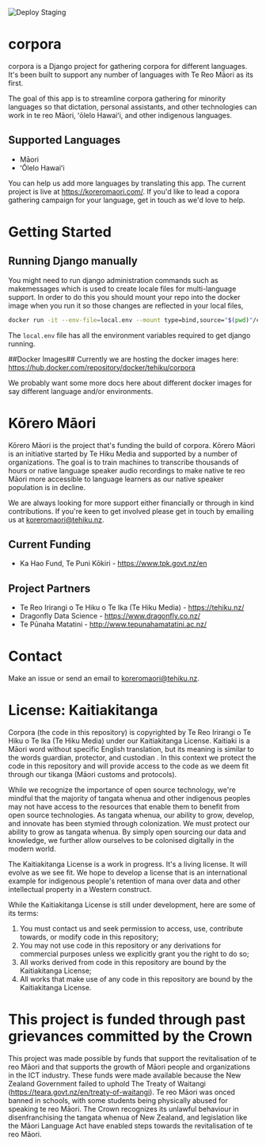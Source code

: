 ![Deploy Staging](https://github.com/TeHikuMedia/corpora/workflows/Deploy%20Staging/badge.svg)

# corpora
corpora is a Django project for gathering corpora for different languages. It's been built to support any number of languages with Te Reo Māori as its first.

The goal of this app is to streamline corpora gathering for minority languages so that dictation, personal assistants, and 
other technologies can work in te reo Māori, ʻōlelo Hawaiʻi, and other indigenous languages.

## Supported Languages
- Māori
- ʻŌlelo Hawaiʻi

You can help us add more languages by translating this app. The current project is live at https://koreromaori.com/. If you'd like to lead a copora gathering campaign for your language, get in touch as we'd love to help.

# Getting Started


## Running Django manually
You might need to run django administration commands such as makemessages which is used to create locale files for multi-language support. In order to do this you should mount your repo into the docker image when you run it so those changes are reflected in your local files,

```bash
docker run -it --env-file=local.env --mount type=bind,source="$(pwd)"/corpora,target=/webapp/corpora/corpora tehiku/corpora:local-dev /bin/bash
```
The `local.env` file has all the environment variables required to get django running.

##Docker Images##
Currently we are hosting the docker images here: https://hub.docker.com/repository/docker/tehiku/corpora

We probably want some more docs here about different docker images for say different language and/or environments.

# Kōrero Māori
Kōrero Māori is the project that's funding the build of corpora. Kōrero Māori is an initiative started by Te Hiku Media and supported by a number of organizations. The goal is to train machines to transcribe thousands of hours or native language speaker audio recordings to make native te reo Māori more accessible to language learners as our native speaker population is in decline.

We are always looking for more support either financially or through in kind contributions. If you're keen to get involved please get in touch by emailing us at koreromaori@tehiku.nz.

## Current Funding
- Ka Hao Fund, Te Puni Kōkiri - https://www.tpk.govt.nz/en

## Project Partners
- Te Reo Irirangi o Te Hiku o Te Ika (Te Hiku Media) - https://tehiku.nz/
- Dragonfly Data Science - https://www.dragonfly.co.nz/
- Te Pūnaha Matatini - http://www.tepunahamatatini.ac.nz/

# Contact
Make an issue or send an email to koreromaori@tehiku.nz.

# License: Kaitiakitanga 
Corpora (the code in this repository) is copyrighted by Te Reo Irirangi o Te Hiku o Te Ika (Te Hiku Media) under our Kaitiakitanga License. Kaitiaki is a Māori word  without specific English translation, but its meaning is similar to the words guardian, protector, and custodian . In this context we protect the code in this repository and will provide access to the code as we deem fit through our tikanga (Māori customs and protocols).

While we recognize the importance of open source technology, we're mindful that the majority of tangata whenua and other indigenous peoples may not have access to the resources that enable them to benefit from open source technologies. As tangata whenua, our ability to grow, develop, and innovate has been stymied through colonization. We must protect our ability to grow as tangata whenua.  By simply open sourcing our data and knowledge, we further allow ourselves to be colonised digitally in the modern world.

The Kaitiakitanga License is a work in progress. It's a living license. It will evolve as we see fit. We hope to develop a license that is an international example for indigenous people's retention of mana over data and other intellectual property in a Western construct.

While the Kaitiakitanga License is still under development, here are some of its terms:
1. You must contact us and seek permission to access, use, contribute towards, or modify code in this repository;
2. You may not use code in this repository or any derivations for commercial purposes unless we explicitly grant you the right to do so;
3. All works derived from code in this repository are bound by the Kaitiakitanga License;
4. All works that make use of any code in this repository are bound by the Kaitiakitanga License.

# This project is funded through past grievances committed by the Crown
This project was made possible by funds that support the revitalisation of te reo Māori and that supports the growth of Māori people and organizations in the ICT industry. These funds were made available because the New Zealand Government failed to uphold The Treaty of Waitangi (https://teara.govt.nz/en/treaty-of-waitangi). Te reo Māori was onced banned in schools, with some students being physically abused for speaking te reo Māori. The Crown recognizes its unlawful behaviour in disenfranchising the tangata whenua of New Zealand, and legislation like the Māori Language Act have enabled steps towards the revitalisation of te reo Māori. 

